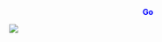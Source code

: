 <div style="text-align: center; font-weight: bold; color: Blue">
  Go
</div>

![](https://go.dev/blog/go-brand/Go-Logo/SVG/Go-Logo_Aqua.svg)